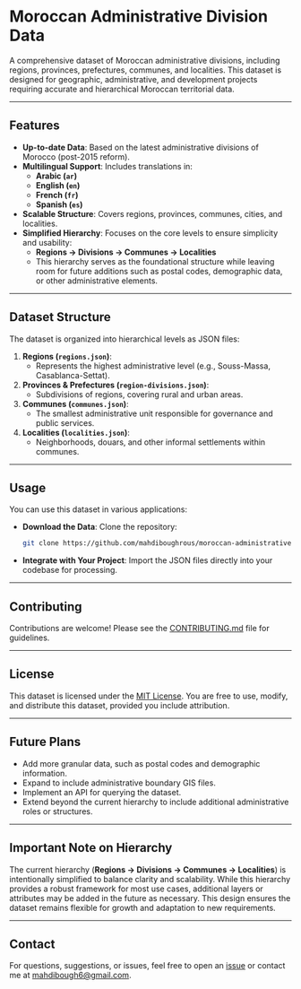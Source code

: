 # Moroccan Administrative Division Data

A comprehensive dataset of Moroccan administrative divisions, including regions, provinces, prefectures, communes, and localities. This dataset is designed for geographic, administrative, and development projects requiring accurate and hierarchical Moroccan territorial data.

---

## Features

- **Up-to-date Data**: Based on the latest administrative divisions of Morocco (post-2015 reform).
- **Multilingual Support**: Includes translations in:
  - **Arabic (`ar`)**
  - **English (`en`)**
  - **French (`fr`)**
  - **Spanish (`es`)**
- **Scalable Structure**: Covers regions, provinces, communes, cities, and localities.
- **Simplified Hierarchy**: Focuses on the core levels to ensure simplicity and usability:
  - **Regions → Divisions → Communes → Localities**
  - This hierarchy serves as the foundational structure while leaving room for future additions such as postal codes, demographic data, or other administrative elements.

---

## Dataset Structure

The dataset is organized into hierarchical levels as JSON files:

1. **Regions (`regions.json`)**:
   - Represents the highest administrative level (e.g., Souss-Massa, Casablanca-Settat).
2. **Provinces & Prefectures (`region-divisions.json`)**:
   - Subdivisions of regions, covering rural and urban areas.
3. **Communes (`communes.json`)**:
   - The smallest administrative unit responsible for governance and public services.
4. **Localities (`localities.json`)**:
   - Neighborhoods, douars, and other informal settlements within communes.

---

## Usage

You can use this dataset in various applications:

- **Download the Data**: Clone the repository:
  ```bash
  git clone https://github.com/mahdiboughrous/moroccan-administrative-division-data.git
  ```
- **Integrate with Your Project**: Import the JSON files directly into your codebase for processing.

---

## Contributing

Contributions are welcome! Please see the [CONTRIBUTING.md](CONTRIBUTING.md) file for guidelines.

---

## License

This dataset is licensed under the [MIT License](LICENSE). You are free to use, modify, and distribute this dataset, provided you include attribution.

---

## Future Plans

- Add more granular data, such as postal codes and demographic information.
- Expand to include administrative boundary GIS files.
- Implement an API for querying the dataset.
- Extend beyond the current hierarchy to include additional administrative roles or structures.

---

## Important Note on Hierarchy

The current hierarchy (**Regions → Divisions → Communes → Localities**) is intentionally simplified to balance clarity and scalability. While this hierarchy provides a robust framework for most use cases, additional layers or attributes may be added in the future as necessary. This design ensures the dataset remains flexible for growth and adaptation to new requirements.

---

## Contact

For questions, suggestions, or issues, feel free to open an [issue](https://github.com/mahdiboughrous/moroccan-administrative-division-data/issues) or contact me at [mahdibough6@gmail.com](mailto:mahdibough6@gmail.com).
